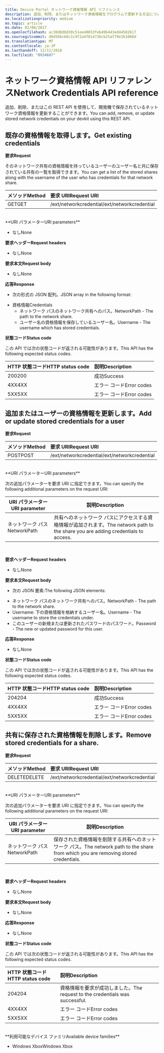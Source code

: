 ```yaml
---
title: Device Portal ネットワーク資格情報 API リファレンス
description: 追加、削除、またはネットワーク資格情報をプログラムで更新する方法について説明します。
ms.localizationpriority: medium
ms.topic: article
ms.date: 02/08/2017
ms.openlocfilehash: ac30d8db830c51ee40653feb49b443ed44502617
ms.sourcegitcommit: 49d58bc66c1c9f2a4f81473bcb25af79e2b1088d
ms.translationtype: MT
ms.contentlocale: ja-JP
ms.lasthandoff: 12/11/2018
ms.locfileid: "8934687"
---
```

# <a name="network-credentials-api-reference"></a><span data-ttu-id="b753a-103">ネットワーク資格情報 API リファレンス</span><span class="sxs-lookup"><span data-stu-id="b753a-103">Network Credentials API reference</span></span>
<span data-ttu-id="b753a-104">追加、削除、またはこの REST API を使用して、開発機で保存されているネットワーク資格情報を更新することができます。</span><span class="sxs-lookup"><span data-stu-id="b753a-104">You can add, remove, or update stored network credentials on your devkit using this REST API.</span></span>

## <a name="get-existing-credentials"></a><span data-ttu-id="b753a-105">既存の資格情報を取得します。</span><span class="sxs-lookup"><span data-stu-id="b753a-105">Get existing credentials</span></span>

**<span data-ttu-id="b753a-106">要求</span><span class="sxs-lookup"><span data-stu-id="b753a-106">Request</span></span>**

<span data-ttu-id="b753a-107">そのネットワーク共有の資格情報を持っているユーザーのユーザー名と共に保存されている共有の一覧を取得できます。</span><span class="sxs-lookup"><span data-stu-id="b753a-107">You can get a list of the stored shares along with the username of the user who has credentials for that network share.</span></span>

<span data-ttu-id="b753a-108">メソッド</span><span class="sxs-lookup"><span data-stu-id="b753a-108">Method</span></span>      | <span data-ttu-id="b753a-109">要求 URI</span><span class="sxs-lookup"><span data-stu-id="b753a-109">Request URI</span></span>
:------     | :-----
<span data-ttu-id="b753a-110">GET</span><span class="sxs-lookup"><span data-stu-id="b753a-110">GET</span></span> | <span data-ttu-id="b753a-111">/ext/networkcredential</span><span class="sxs-lookup"><span data-stu-id="b753a-111">/ext/networkcredential</span></span>
<br />
**<span data-ttu-id="b753a-112">URI パラメーター</span><span class="sxs-lookup"><span data-stu-id="b753a-112">URI parameters</span></span>**

- <span data-ttu-id="b753a-113">なし</span><span class="sxs-lookup"><span data-stu-id="b753a-113">None</span></span>

**<span data-ttu-id="b753a-114">要求ヘッダー</span><span class="sxs-lookup"><span data-stu-id="b753a-114">Request headers</span></span>**

- <span data-ttu-id="b753a-115">なし</span><span class="sxs-lookup"><span data-stu-id="b753a-115">None</span></span>

**<span data-ttu-id="b753a-116">要求本文</span><span class="sxs-lookup"><span data-stu-id="b753a-116">Request body</span></span>**   

- <span data-ttu-id="b753a-117">なし</span><span class="sxs-lookup"><span data-stu-id="b753a-117">None</span></span>

**<span data-ttu-id="b753a-118">応答</span><span class="sxs-lookup"><span data-stu-id="b753a-118">Response</span></span>**   

- <span data-ttu-id="b753a-119">次の形式の JSON 配列。</span><span class="sxs-lookup"><span data-stu-id="b753a-119">JSON array in the following format:</span></span>
* <span data-ttu-id="b753a-120">資格情報</span><span class="sxs-lookup"><span data-stu-id="b753a-120">Credentials</span></span>
  * <span data-ttu-id="b753a-121">ネットワーク パスのネットワーク共有へのパス。</span><span class="sxs-lookup"><span data-stu-id="b753a-121">NetworkPath - The path to the network share.</span></span>
  * <span data-ttu-id="b753a-122">ユーザー名の資格情報を保存しているユーザー名。</span><span class="sxs-lookup"><span data-stu-id="b753a-122">Username - The username which has stored credentials.</span></span>

**<span data-ttu-id="b753a-123">状態コード</span><span class="sxs-lookup"><span data-stu-id="b753a-123">Status code</span></span>**

<span data-ttu-id="b753a-124">この API では次の状態コードが返される可能性があります。</span><span class="sxs-lookup"><span data-stu-id="b753a-124">This API has the following expected status codes.</span></span>

<span data-ttu-id="b753a-125">HTTP 状態コード</span><span class="sxs-lookup"><span data-stu-id="b753a-125">HTTP status code</span></span>      | <span data-ttu-id="b753a-126">説明</span><span class="sxs-lookup"><span data-stu-id="b753a-126">Description</span></span>
:------     | :-----
<span data-ttu-id="b753a-127">200</span><span class="sxs-lookup"><span data-stu-id="b753a-127">200</span></span> | <span data-ttu-id="b753a-128">成功</span><span class="sxs-lookup"><span data-stu-id="b753a-128">Success</span></span>
<span data-ttu-id="b753a-129">4XX</span><span class="sxs-lookup"><span data-stu-id="b753a-129">4XX</span></span> | <span data-ttu-id="b753a-130">エラー コード</span><span class="sxs-lookup"><span data-stu-id="b753a-130">Error codes</span></span>
<span data-ttu-id="b753a-131">5XX</span><span class="sxs-lookup"><span data-stu-id="b753a-131">5XX</span></span> | <span data-ttu-id="b753a-132">エラー コード</span><span class="sxs-lookup"><span data-stu-id="b753a-132">Error codes</span></span>

## <a name="add-or-update-stored-credentials-for-a-user"></a><span data-ttu-id="b753a-133">追加またはユーザーの資格情報を更新します。</span><span class="sxs-lookup"><span data-stu-id="b753a-133">Add or update stored credentials for a user</span></span>

**<span data-ttu-id="b753a-134">要求</span><span class="sxs-lookup"><span data-stu-id="b753a-134">Request</span></span>**

<span data-ttu-id="b753a-135">メソッド</span><span class="sxs-lookup"><span data-stu-id="b753a-135">Method</span></span>      | <span data-ttu-id="b753a-136">要求 URI</span><span class="sxs-lookup"><span data-stu-id="b753a-136">Request URI</span></span>
:------     | :-----
<span data-ttu-id="b753a-137">POST</span><span class="sxs-lookup"><span data-stu-id="b753a-137">POST</span></span> | <span data-ttu-id="b753a-138">/ext/networkcredential</span><span class="sxs-lookup"><span data-stu-id="b753a-138">/ext/networkcredential</span></span>
<br />
**<span data-ttu-id="b753a-139">URI パラメーター</span><span class="sxs-lookup"><span data-stu-id="b753a-139">URI parameters</span></span>**

<span data-ttu-id="b753a-140">次の追加パラメーターを要求 URI に指定できます。</span><span class="sxs-lookup"><span data-stu-id="b753a-140">You can specify the following additional parameters on the request URI:</span></span>

| <span data-ttu-id="b753a-141">URI パラメーター</span><span class="sxs-lookup"><span data-stu-id="b753a-141">URI parameter</span></span>      | <span data-ttu-id="b753a-142">説明</span><span class="sxs-lookup"><span data-stu-id="b753a-142">Description</span></span>     | 
| ------------------ |-----------------|
| <span data-ttu-id="b753a-143">ネットワーク パス</span><span class="sxs-lookup"><span data-stu-id="b753a-143">NetworkPath</span></span>        | <span data-ttu-id="b753a-144">共有へのネットワーク パスにアクセスする資格情報が追加されます。</span><span class="sxs-lookup"><span data-stu-id="b753a-144">The network path to the share you are adding credentials to access.</span></span> |
<br>

**<span data-ttu-id="b753a-145">要求ヘッダー</span><span class="sxs-lookup"><span data-stu-id="b753a-145">Request headers</span></span>**

- <span data-ttu-id="b753a-146">なし</span><span class="sxs-lookup"><span data-stu-id="b753a-146">None</span></span>

**<span data-ttu-id="b753a-147">要求本文</span><span class="sxs-lookup"><span data-stu-id="b753a-147">Request body</span></span>**

- <span data-ttu-id="b753a-148">次の JSON 要素:</span><span class="sxs-lookup"><span data-stu-id="b753a-148">The following JSON elements:</span></span>
* <span data-ttu-id="b753a-149">ネットワーク パスのネットワーク共有へのパス。</span><span class="sxs-lookup"><span data-stu-id="b753a-149">NetworkPath - The path to the network share.</span></span>
* <span data-ttu-id="b753a-150">Username: 下の資格情報を格納するユーザー名。</span><span class="sxs-lookup"><span data-stu-id="b753a-150">Username - The username to store the credentials under.</span></span>
* <span data-ttu-id="b753a-151">このユーザーの新規または更新されたパスワードのパスワード。</span><span class="sxs-lookup"><span data-stu-id="b753a-151">Password - The new or updated password for this user.</span></span>

**<span data-ttu-id="b753a-152">応答</span><span class="sxs-lookup"><span data-stu-id="b753a-152">Response</span></span>**   

- <span data-ttu-id="b753a-153">なし</span><span class="sxs-lookup"><span data-stu-id="b753a-153">None</span></span>  

**<span data-ttu-id="b753a-154">状態コード</span><span class="sxs-lookup"><span data-stu-id="b753a-154">Status code</span></span>**

<span data-ttu-id="b753a-155">この API では次の状態コードが返される可能性があります。</span><span class="sxs-lookup"><span data-stu-id="b753a-155">This API has the following expected status codes.</span></span>

<span data-ttu-id="b753a-156">HTTP 状態コード</span><span class="sxs-lookup"><span data-stu-id="b753a-156">HTTP status code</span></span>      | <span data-ttu-id="b753a-157">説明</span><span class="sxs-lookup"><span data-stu-id="b753a-157">Description</span></span>
:------     | :-----
<span data-ttu-id="b753a-158">204</span><span class="sxs-lookup"><span data-stu-id="b753a-158">204</span></span> | <span data-ttu-id="b753a-159">成功</span><span class="sxs-lookup"><span data-stu-id="b753a-159">Success</span></span>
<span data-ttu-id="b753a-160">4XX</span><span class="sxs-lookup"><span data-stu-id="b753a-160">4XX</span></span> | <span data-ttu-id="b753a-161">エラー コード</span><span class="sxs-lookup"><span data-stu-id="b753a-161">Error codes</span></span>
<span data-ttu-id="b753a-162">5XX</span><span class="sxs-lookup"><span data-stu-id="b753a-162">5XX</span></span> | <span data-ttu-id="b753a-163">エラー コード</span><span class="sxs-lookup"><span data-stu-id="b753a-163">Error codes</span></span>

## <a name="remove-stored-credentials-for-a-share"></a><span data-ttu-id="b753a-164">共有に保存された資格情報を削除します。</span><span class="sxs-lookup"><span data-stu-id="b753a-164">Remove stored credentials for a share.</span></span>

**<span data-ttu-id="b753a-165">要求</span><span class="sxs-lookup"><span data-stu-id="b753a-165">Request</span></span>**

<span data-ttu-id="b753a-166">メソッド</span><span class="sxs-lookup"><span data-stu-id="b753a-166">Method</span></span>      | <span data-ttu-id="b753a-167">要求 URI</span><span class="sxs-lookup"><span data-stu-id="b753a-167">Request URI</span></span>
:------     | :-----
<span data-ttu-id="b753a-168">DELETE</span><span class="sxs-lookup"><span data-stu-id="b753a-168">DELETE</span></span> | <span data-ttu-id="b753a-169">/ext/networkcredential</span><span class="sxs-lookup"><span data-stu-id="b753a-169">/ext/networkcredential</span></span>
<br />
**<span data-ttu-id="b753a-170">URI パラメーター</span><span class="sxs-lookup"><span data-stu-id="b753a-170">URI parameters</span></span>**

<span data-ttu-id="b753a-171">次の追加パラメーターを要求 URI に指定できます。</span><span class="sxs-lookup"><span data-stu-id="b753a-171">You can specify the following additional parameters on the request URI:</span></span>

| <span data-ttu-id="b753a-172">URI パラメーター</span><span class="sxs-lookup"><span data-stu-id="b753a-172">URI parameter</span></span>      | <span data-ttu-id="b753a-173">説明</span><span class="sxs-lookup"><span data-stu-id="b753a-173">Description</span></span>     | 
| ------------------ |-----------------|
| <span data-ttu-id="b753a-174">ネットワーク パス</span><span class="sxs-lookup"><span data-stu-id="b753a-174">NetworkPath</span></span>        | <span data-ttu-id="b753a-175">保存された資格情報を削除する共有へのネットワーク パス。</span><span class="sxs-lookup"><span data-stu-id="b753a-175">The network path to the share from which you are removing stored credentials.</span></span> |
<br>

**<span data-ttu-id="b753a-176">要求ヘッダー</span><span class="sxs-lookup"><span data-stu-id="b753a-176">Request headers</span></span>**

- <span data-ttu-id="b753a-177">なし</span><span class="sxs-lookup"><span data-stu-id="b753a-177">None</span></span>

**<span data-ttu-id="b753a-178">要求本文</span><span class="sxs-lookup"><span data-stu-id="b753a-178">Request body</span></span>**   

- <span data-ttu-id="b753a-179">なし</span><span class="sxs-lookup"><span data-stu-id="b753a-179">None</span></span>

**<span data-ttu-id="b753a-180">応答</span><span class="sxs-lookup"><span data-stu-id="b753a-180">Response</span></span>**   

- <span data-ttu-id="b753a-181">なし</span><span class="sxs-lookup"><span data-stu-id="b753a-181">None</span></span> 

**<span data-ttu-id="b753a-182">状態コード</span><span class="sxs-lookup"><span data-stu-id="b753a-182">Status code</span></span>**

<span data-ttu-id="b753a-183">この API では次の状態コードが返される可能性があります。</span><span class="sxs-lookup"><span data-stu-id="b753a-183">This API has the following expected status codes.</span></span>

<span data-ttu-id="b753a-184">HTTP 状態コード</span><span class="sxs-lookup"><span data-stu-id="b753a-184">HTTP status code</span></span>      | <span data-ttu-id="b753a-185">説明</span><span class="sxs-lookup"><span data-stu-id="b753a-185">Description</span></span>
:------     | :-----
<span data-ttu-id="b753a-186">204</span><span class="sxs-lookup"><span data-stu-id="b753a-186">204</span></span> | <span data-ttu-id="b753a-187">資格情報を要求が成功しました。</span><span class="sxs-lookup"><span data-stu-id="b753a-187">The request to the credentials was successful.</span></span>
<span data-ttu-id="b753a-188">4XX</span><span class="sxs-lookup"><span data-stu-id="b753a-188">4XX</span></span> | <span data-ttu-id="b753a-189">エラー コード</span><span class="sxs-lookup"><span data-stu-id="b753a-189">Error codes</span></span>
<span data-ttu-id="b753a-190">5XX</span><span class="sxs-lookup"><span data-stu-id="b753a-190">5XX</span></span> | <span data-ttu-id="b753a-191">エラー コード</span><span class="sxs-lookup"><span data-stu-id="b753a-191">Error codes</span></span>

<br />
**<span data-ttu-id="b753a-192">利用可能なデバイス ファミリ</span><span class="sxs-lookup"><span data-stu-id="b753a-192">Available device families</span></span>**

* <span data-ttu-id="b753a-193">Windows Xbox</span><span class="sxs-lookup"><span data-stu-id="b753a-193">Windows Xbox</span></span>


